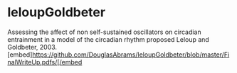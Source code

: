 # leloupGoldbeter
Assessing the affect of non self-sustained oscillators on circadian entrainment in a model of the circadian rhythm proposed Leloup and Goldbeter, 2003.
[embed]https://github.com/DouglasAbrams/leloupGoldbeter/blob/master/FinalWriteUp.pdfs/[/embed
